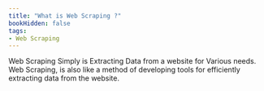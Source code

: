 ```yaml
---
title: "What is Web Scraping ?"
bookHidden: false
tags:
- Web Scraping
---
```

Web Scraping Simply is Extracting Data from a website for Various needs.
Web Scraping, is also like a method of developing tools for efficiently extracting data from the website.

